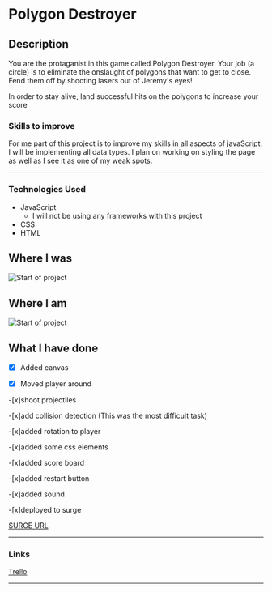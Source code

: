  
# Polygon Destroyer

## Description

You are the protaganist in this game called Polygon Destroyer. Your job (a circle) is to eliminate the onslaught of polygons that want to get to close. Fend them off by shooting lasers out of Jeremy's eyes!

In order to stay alive, land successful hits on the polygons to increase your score

### Skills to improve

For me part of this project is to improve my skills in all aspects of javaScript. I will be implementing all data types. I plan on working on styling the page as well as I see it as one of my weak spots. 

***

### Technologies Used

- JavaScript
    - I will not be using any frameworks with this project
- CSS
- HTML



## Where I was

![Start of project](https://i.imgur.com/uRt9awE.gif)

## Where I am

![Start of project](https://i.imgur.com/6dSosNk.gif)



## What I have done

-[x] Added canvas

-[x] Moved player around

-[x]shoot projectiles

-[x]add collision detection (This was the most difficult task)

-[x]added rotation to player

-[x]added some css elements

-[x]added score board

-[x]added restart button

-[x]added sound

-[x]deployed to surge

[SURGE URL](bashful-respect.surge.sh)



***

### Links

[Trello](https://trello.com/b/KY8w8kvw/bulbasaur)

***